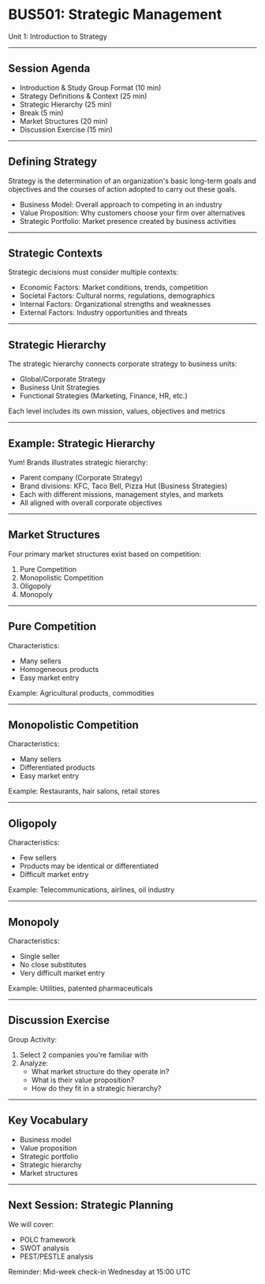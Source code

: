 # BUS501: Strategic Management
Unit 1: Introduction to Strategy

---

## Session Agenda

- Introduction & Study Group Format (10 min)
- Strategy Definitions & Context (25 min)
- Strategic Hierarchy (25 min)
- Break (5 min)
- Market Structures (20 min)
- Discussion Exercise (15 min)

---

## Defining Strategy

Strategy is the determination of an organization's basic long-term goals and objectives and the courses of action adopted to carry out these goals.

- Business Model: Overall approach to competing in an industry
- Value Proposition: Why customers choose your firm over alternatives
- Strategic Portfolio: Market presence created by business activities

---

## Strategic Contexts

Strategic decisions must consider multiple contexts:

- Economic Factors: Market conditions, trends, competition
- Societal Factors: Cultural norms, regulations, demographics
- Internal Factors: Organizational strengths and weaknesses
- External Factors: Industry opportunities and threats

---

## Strategic Hierarchy

The strategic hierarchy connects corporate strategy to business units:

- Global/Corporate Strategy
- Business Unit Strategies
- Functional Strategies (Marketing, Finance, HR, etc.)

Each level includes its own mission, values, objectives and metrics

---

## Example: Strategic Hierarchy

Yum! Brands illustrates strategic hierarchy:

- Parent company (Corporate Strategy)
- Brand divisions: KFC, Taco Bell, Pizza Hut (Business Strategies)
- Each with different missions, management styles, and markets
- All aligned with overall corporate objectives

---

## Market Structures

Four primary market structures exist based on competition:

1. Pure Competition
2. Monopolistic Competition
3. Oligopoly
4. Monopoly

---

## Pure Competition

Characteristics:
- Many sellers
- Homogeneous products
- Easy market entry

Example: Agricultural products, commodities

---

## Monopolistic Competition

Characteristics:
- Many sellers
- Differentiated products
- Easy market entry

Example: Restaurants, hair salons, retail stores

---

## Oligopoly

Characteristics:
- Few sellers
- Products may be identical or differentiated
- Difficult market entry

Example: Telecommunications, airlines, oil industry

---

## Monopoly

Characteristics:
- Single seller
- No close substitutes
- Very difficult market entry

Example: Utilities, patented pharmaceuticals

---

## Discussion Exercise

Group Activity: 

1. Select 2 companies you're familiar with
2. Analyze:
   - What market structure do they operate in?
   - What is their value proposition?
   - How do they fit in a strategic hierarchy?

---

## Key Vocabulary

- Business model
- Value proposition
- Strategic portfolio
- Strategic hierarchy
- Market structures

---

## Next Session: Strategic Planning

We will cover:
- POLC framework
- SWOT analysis
- PEST/PESTLE analysis

Reminder: Mid-week check-in Wednesday at 15:00 UTC
